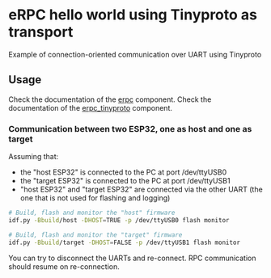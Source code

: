 # eRPC hello world using Tinyproto as transport

Example of connection-oriented communication over UART using Tinyproto

## Usage

Check the documentation of the [erpc](../../erpc_esp/erpc/README.md) component.
Check the documentation of the [erpc_tinyproto](../../erpc_esp/erpc_tinyproto/README.md) component.

### Communication between two ESP32, one as host and one as target

Assuming that:

* the "host ESP32" is connected to the PC at port /dev/ttyUSB0
* the "target ESP32" is connected to the PC at port /dev/ttyUSB1
* "host ESP32" and "target ESP32" are connected via the other UART (the one that is not used for flashing and logging)

```bash
# Build, flash and monitor the "host" firmware
idf.py -Bbuild/host -DHOST=TRUE -p /dev/ttyUSB0 flash monitor

# Build, flash and monitor the "target" firmware
idf.py -Bbuild/target -DHOST=FALSE -p /dev/ttyUSB1 flash monitor
```

You can try to disconnect the UARTs and re-connect. RPC communication should resume on re-connection.
